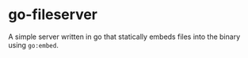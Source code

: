 # go-fileserver

A simple server written in go that statically embeds
files into the binary using `go:embed`.
